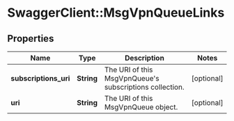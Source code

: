 # SwaggerClient::MsgVpnQueueLinks

## Properties
Name | Type | Description | Notes
------------ | ------------- | ------------- | -------------
**subscriptions_uri** | **String** | The URI of this MsgVpnQueue&#39;s subscriptions collection. | [optional] 
**uri** | **String** | The URI of this MsgVpnQueue object. | [optional] 


